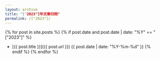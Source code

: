 ```yaml
---
layout: archive
title: "["2023"]年文章归档"
permalink: /["2023"]/
---
```


{% for post in site.posts %}
  {% if post.date and post.date | date: "%Y" == "["2023"]" %}
- [{{ post.title }}]({{ post.url }}) <span>{{ post.date | date: "%Y-%m-%d" }}</span>
  {% endif %}
{% endfor %}

